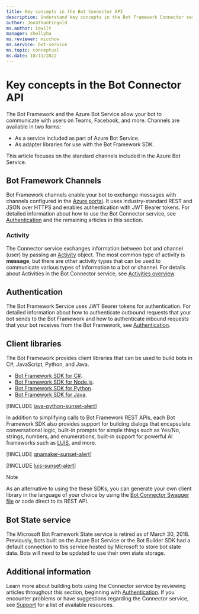 ```yaml
---
title: Key concepts in the Bot Connector API
description: Understand key concepts in the Bot Framework Connector service and Bot State service. 
author: JonathanFingold
ms.author: iawilt
manager: shellyha
ms.reviewer: micchow
ms.service: bot-service
ms.topic: conceptual
ms.date: 10/11/2022
---
```


# Key concepts in the Bot Connector API

The Bot Framework and the Azure Bot Service allow your bot to communicate with users on Teams, Facebook, and more. Channels are available in two forms:

- As a service included as part of Azure Bot Service.
- As adapter libraries for use with the Bot Framework SDK.

This article focuses on the standard channels included in the Azure Bot Service.

## Bot Framework Channels

Bot Framework channels enable your bot to exchange messages with channels configured in the [Azure portal](https://portal.azure.com). It uses industry-standard REST and JSON over HTTPS and enables authentication with JWT Bearer tokens. For detailed information about how to use the Bot Connector service, see [Authentication](bot-framework-rest-connector-authentication.md) and the remaining articles in this section.

### Activity

The Connector service exchanges information between bot and channel (user) by passing an [Activity][Activity] object. The most common type of activity is **message**, but there are other activity types that can be used to communicate various types of information to a bot or channel. For details about Activities in the Bot Connector service, see [Activities overview](https://github.com/Microsoft/botframework-sdk/blob/main/specs/botframework-activity/botframework-activity.md).

## Authentication

The Bot Framework Service uses JWT Bearer tokens for authentication. For detailed information about how to authenticate outbound requests that your bot sends to the Bot Framework and how to authenticate inbound requests that your bot receives from the Bot Framework, see [Authentication](bot-framework-rest-connector-authentication.md).

## Client libraries

The Bot Framework provides client libraries that can be used to build bots in C#, JavaScript, Python, and Java.

- [Bot Framework SDK for C#](/dotnet/api/).
- [Bot Framework SDK for Node.js](/javascript/api/botbuilder/).
- [Bot Framework SDK for Python](/python/api/).
- [Bot Framework SDK for Java](https://github.com/microsoft/botbuilder-java#readme).

[!INCLUDE [java-python-sunset-alert](../includes/java-python-sunset-alert.md)]

In addition to simplifying calls to Bot Framework REST APIs, each Bot Framework SDK also provides support for building dialogs that encapsulate conversational logic, built-in prompts for simple things such as Yes/No, strings, numbers, and enumerations, built-in support for powerful AI frameworks such as [LUIS](https://www.luis.ai/), and more.

[!INCLUDE [qnamaker-sunset-alert](../includes/qnamaker-sunset-alert.md)]

[!INCLUDE [luis-sunset-alert](../includes/luis-sunset-alert.md)]

> [!NOTE]
> As an alternative to using the these SDKs, you can generate your own client library in the language of your choice by using the [Bot Connector Swagger file](https://github.com/Microsoft/botbuilder-dotnet/blob/master/libraries/Swagger/ConnectorAPI.json) or code direct to its REST API.

## Bot State service

The Microsoft Bot Framework State service is retired as of March 30, 2018. Previously, bots built on the Azure Bot Service or the Bot Builder SDK had a default connection to this service hosted by Microsoft to store bot state data. Bots will need to be updated to use their own state storage.

## Additional information

Learn more about building bots using the Connector service by reviewing articles throughout this section, beginning with [Authentication](bot-framework-rest-connector-authentication.md). If you encounter problems or have suggestions regarding the Connector service, see [Support](../bot-service-resources-links-help.md) for a list of available resources.

[Activity]: bot-framework-rest-connector-api-reference.md#activity-object
